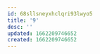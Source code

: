 ```yaml
---
id: 68sllsneyxhclqri93lwyo5
title: '9'
desc: ''
updated: 1662209746652
created: 1662209746652
---
```

